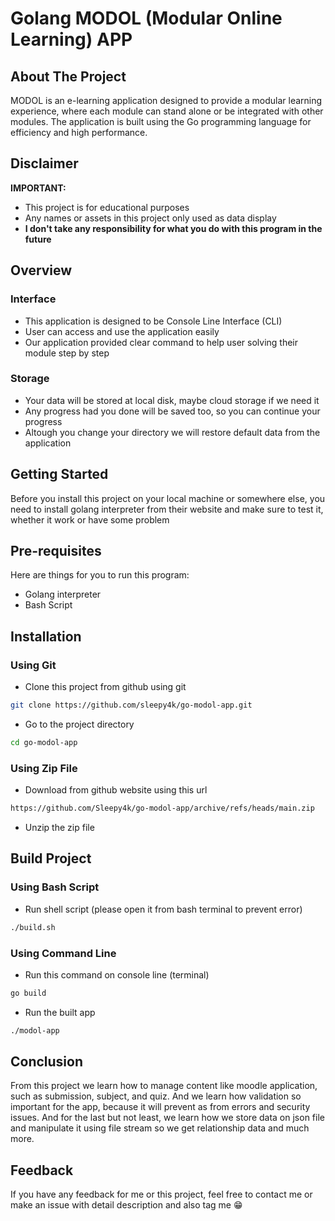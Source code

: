 # Golang MODOL (Modular Online Learning) APP

## About The Project

MODOL is an e-learning application designed to provide a modular learning experience, where each module can stand alone or be integrated with other modules.
The application is built using the Go programming language for efficiency and high performance.

## Disclaimer

**IMPORTANT:**

- This project is for educational purposes
- Any names or assets in this project only used as data display
- **I don't take any responsibility for what you do with this program in the future**

## Overview

### Interface

- This application is designed to be Console Line Interface (CLI)
- User can access and use the application easily
- Our application provided clear command to help user solving their module step by step

### Storage

- Your data will be stored at local disk, maybe cloud storage if we need it
- Any progress had you done will be saved too, so you can continue your progress
- Altough you change your directory we will restore default data from the application

## Getting Started

Before you install this project on your local machine or somewhere else,
you need to install golang interpreter from their website and make sure
to test it, whether it work or have some problem

## Pre-requisites

Here are things for you to run this program:

- Golang interpreter
- Bash Script

## Installation

### Using Git

- Clone this project from github using git

~~~bash
git clone https://github.com/sleepy4k/go-modol-app.git
~~~

- Go to the project directory

~~~bash
cd go-modol-app
~~~

### Using Zip File

- Download from github website using this url

~~~bash
https://github.com/Sleepy4k/go-modol-app/archive/refs/heads/main.zip
~~~

- Unzip the zip file

## Build Project

### Using Bash Script

- Run shell script (please open it from bash terminal to prevent error)

~~~bash
./build.sh
~~~

### Using Command Line

- Run this command on console line (terminal)

~~~bash
go build
~~~

- Run the built app

~~~bash
./modol-app
~~~

## Conclusion

From this project we learn how to manage content like moodle application, such as
submission, subject, and quiz. And we learn how validation so important for the
app, because it will prevent as from errors and security issues. And for the last
but not least, we learn how we store data on json file and manipulate it using
file stream so we get relationship data and much more.

## Feedback

If you have any feedback for me or this project, feel free to contact me or make
an issue with detail description and also tag me 😁
